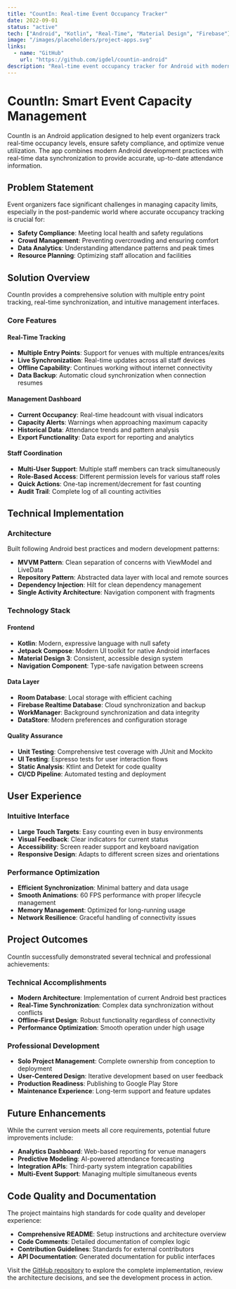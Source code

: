 ```yaml
---
title: "CountIn: Real-time Event Occupancy Tracker"
date: 2022-09-01
status: "active"
tech: ["Android", "Kotlin", "Real-Time", "Material Design", "Firebase"]
image: "/images/placeholders/project-apps.svg"
links:
  - name: "GitHub"
    url: "https://github.com/igdel/countin-android"
description: "Real-time event occupancy tracker for Android with modern architecture"
---
```


# CountIn: Smart Event Capacity Management

CountIn is an Android application designed to help event organizers track real-time occupancy levels, ensure safety compliance, and optimize venue utilization. The app combines modern Android development practices with real-time data synchronization to provide accurate, up-to-date attendance information.

## Problem Statement

Event organizers face significant challenges in managing capacity limits, especially in the post-pandemic world where accurate occupancy tracking is crucial for:

- **Safety Compliance**: Meeting local health and safety regulations
- **Crowd Management**: Preventing overcrowding and ensuring comfort
- **Data Analytics**: Understanding attendance patterns and peak times
- **Resource Planning**: Optimizing staff allocation and facilities

## Solution Overview

CountIn provides a comprehensive solution with multiple entry point tracking, real-time synchronization, and intuitive management interfaces.

### Core Features

#### Real-Time Tracking
- **Multiple Entry Points**: Support for venues with multiple entrances/exits
- **Live Synchronization**: Real-time updates across all staff devices
- **Offline Capability**: Continues working without internet connectivity
- **Data Backup**: Automatic cloud synchronization when connection resumes

#### Management Dashboard
- **Current Occupancy**: Real-time headcount with visual indicators
- **Capacity Alerts**: Warnings when approaching maximum capacity
- **Historical Data**: Attendance trends and pattern analysis
- **Export Functionality**: Data export for reporting and analytics

#### Staff Coordination
- **Multi-User Support**: Multiple staff members can track simultaneously
- **Role-Based Access**: Different permission levels for various staff roles
- **Quick Actions**: One-tap increment/decrement for fast counting
- **Audit Trail**: Complete log of all counting activities

## Technical Implementation

### Architecture
Built following Android best practices and modern development patterns:

- **MVVM Pattern**: Clean separation of concerns with ViewModel and LiveData
- **Repository Pattern**: Abstracted data layer with local and remote sources
- **Dependency Injection**: Hilt for clean dependency management
- **Single Activity Architecture**: Navigation component with fragments

### Technology Stack

#### Frontend
- **Kotlin**: Modern, expressive language with null safety
- **Jetpack Compose**: Modern UI toolkit for native Android interfaces
- **Material Design 3**: Consistent, accessible design system
- **Navigation Component**: Type-safe navigation between screens

#### Data Layer
- **Room Database**: Local storage with efficient caching
- **Firebase Realtime Database**: Cloud synchronization and backup
- **WorkManager**: Background synchronization and data integrity
- **DataStore**: Modern preferences and configuration storage

#### Quality Assurance
- **Unit Testing**: Comprehensive test coverage with JUnit and Mockito
- **UI Testing**: Espresso tests for user interaction flows
- **Static Analysis**: Ktlint and Detekt for code quality
- **CI/CD Pipeline**: Automated testing and deployment

## User Experience

### Intuitive Interface
- **Large Touch Targets**: Easy counting even in busy environments
- **Visual Feedback**: Clear indicators for current status
- **Accessibility**: Screen reader support and keyboard navigation
- **Responsive Design**: Adapts to different screen sizes and orientations

### Performance Optimization
- **Efficient Synchronization**: Minimal battery and data usage
- **Smooth Animations**: 60 FPS performance with proper lifecycle management
- **Memory Management**: Optimized for long-running usage
- **Network Resilience**: Graceful handling of connectivity issues

## Project Outcomes

CountIn successfully demonstrated several technical and professional achievements:

### Technical Accomplishments
- **Modern Architecture**: Implementation of current Android best practices
- **Real-Time Synchronization**: Complex data synchronization without conflicts
- **Offline-First Design**: Robust functionality regardless of connectivity
- **Performance Optimization**: Smooth operation under high usage

### Professional Development
- **Solo Project Management**: Complete ownership from conception to deployment
- **User-Centered Design**: Iterative development based on user feedback
- **Production Readiness**: Publishing to Google Play Store
- **Maintenance Experience**: Long-term support and feature updates

## Future Enhancements

While the current version meets all core requirements, potential future improvements include:

- **Analytics Dashboard**: Web-based reporting for venue managers
- **Predictive Modeling**: AI-powered attendance forecasting
- **Integration APIs**: Third-party system integration capabilities
- **Multi-Event Support**: Managing multiple simultaneous events

## Code Quality and Documentation

The project maintains high standards for code quality and developer experience:

- **Comprehensive README**: Setup instructions and architecture overview
- **Code Comments**: Detailed documentation of complex logic
- **Contribution Guidelines**: Standards for external contributors
- **API Documentation**: Generated documentation for public interfaces

Visit the [GitHub repository](https://github.com/igdel/countin-android) to explore the complete implementation, review the architecture decisions, and see the development process in action.
